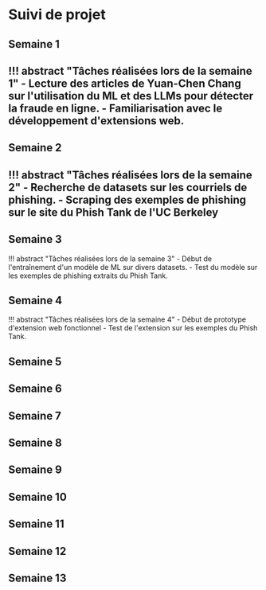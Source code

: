 # Suivi de projet

## Semaine 1

!!! abstract "Tâches réalisées lors de la semaine 1"
    - Lecture des articles de Yuan-Chen Chang sur l'utilisation du ML et des LLMs pour détecter la fraude en ligne.
    - Familiarisation avec le développement d'extensions web.
---

## Semaine 2

!!! abstract "Tâches réalisées lors de la semaine 2"
    - Recherche de datasets sur les courriels de phishing.
    - Scraping des exemples de phishing sur le site du Phish Tank de l'UC Berkeley
---

## Semaine 3

!!! abstract "Tâches réalisées lors de la semaine 3"
    - Début de l'entraînement d'un modèle de ML sur divers datasets.
    - Test du modèle sur les exemples de phishing extraits du Phish Tank.

## Semaine 4

!!! abstract "Tâches réalisées lors de la semaine 4"
    - Début de prototype d'extension web fonctionnel
    - Test de l'extension sur les exemples du Phish Tank.

## Semaine 5

## Semaine 6

## Semaine 7

## Semaine 8

## Semaine 9

## Semaine 10

## Semaine 11

## Semaine 12

## Semaine 13

